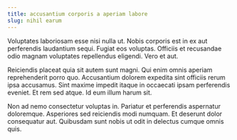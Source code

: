 ```yaml
---
title: accusantium corporis a aperiam labore
slug: nihil earum
---
```


Voluptates laboriosam esse nisi nulla ut. Nobis corporis est in ex aut perferendis laudantium sequi. Fugiat eos voluptas. Officiis et recusandae odio magnam voluptates repellendus eligendi. Vero et aut.

Reiciendis placeat quia sit autem sunt magni. Qui enim omnis aperiam reprehenderit porro quo. Accusantium dolorem expedita sint officiis rerum ipsa accusamus. Sint maxime impedit itaque in occaecati ipsam perferendis eveniet. Et rem sed atque. Id eum illum harum sit.

Non ad nemo consectetur voluptas in. Pariatur et perferendis aspernatur doloremque. Asperiores sed reiciendis modi numquam. Et deserunt dolor consequatur aut. Quibusdam sunt nobis ut odit in delectus cumque omnis quis.
